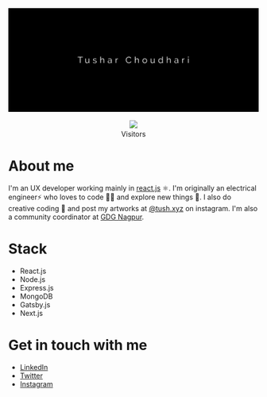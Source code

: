 <img src="https://raw.githubusercontent.com/chtushar/chtushar/master/resources/banner-1.png" alt="Tushar Choudhari">

<p align="center">
  <img src="https://profile-counter.glitch.me/chtushar/count.svg" />
  <br/>
  Visitors
</p>

# About me

I'm an UX developer working mainly in [react.js](https://reactjs.org/) ⚛️. I'm originally an electrical engineer⚡ who loves to code 👨‍💻 and explore new things 👣. I also do creative coding 🦄 and post my artworks at [@tush.xyz](https://www.instagram.com/xyz.tush) on instagram. I'm also a community coordinator at [GDG Nagpur](https://twitter.com/GDGNagpur_).

# Stack

- React.js
- Node.js
- Express.js
- MongoDB
- Gatsby.js
- Next.js

# Get in touch with me

- [LinkedIn](https://www.linkedin.com/in/tushar-choudhari/)
- [Twitter](https://twitter.com/xyztush)
- [Instagram](https://www.instagram.com/xyz.tush)
